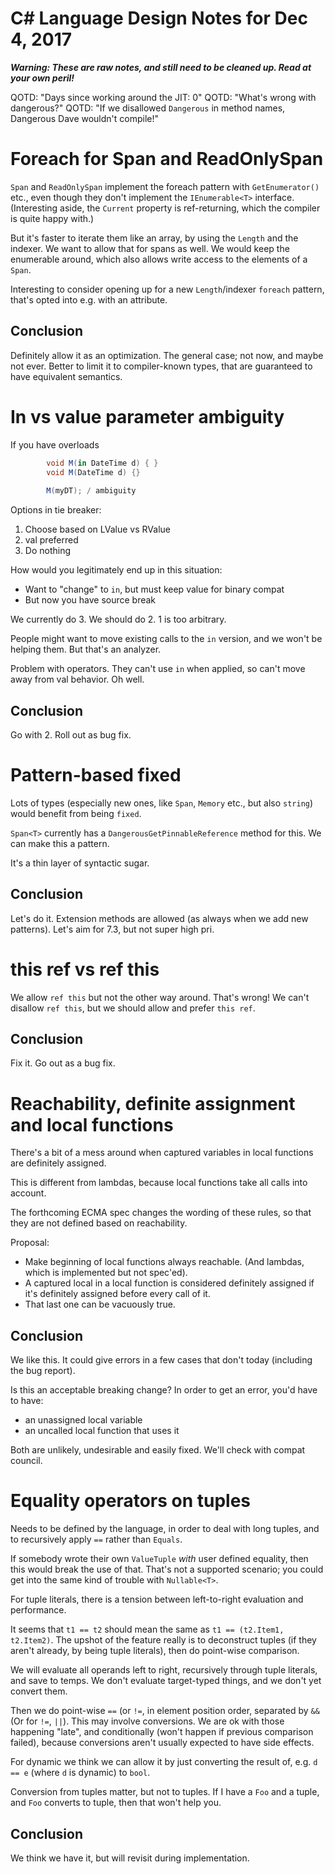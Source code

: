 ﻿# C# Language Design Notes for Dec 4, 2017

***Warning: These are raw notes, and still need to be cleaned up. Read at your own peril!***

QOTD: "Days since working around the JIT: 0"
QOTD: "What's wrong with dangerous?"
QOTD: "If we disallowed `Dangerous` in method names, Dangerous Dave wouldn't compile!"

# Foreach for Span and ReadOnlySpan

`Span` and `ReadOnlySpan` implement the foreach pattern with `GetEnumerator()` etc., even though they don't implement the `IEnumerable<T>` interface. (Interesting aside, the `Current` property is ref-returning, which the compiler is quite happy with.)

But it's faster to iterate them like an array, by using the `Length` and the indexer. We want to allow that for spans as well. We would keep the enumerable around, which also allows write access to the elements of a `Span`.

Interesting to consider opening up for a new `Length`/indexer `foreach` pattern, that's opted into e.g. with an attribute.

## Conclusion
Definitely allow it as an optimization. The general case; not now, and maybe not ever. Better to limit it to compiler-known types, that are guaranteed to have equivalent semantics.


# In vs value parameter ambiguity

If you have overloads

``` c#
        void M(in DateTime d) { }
        void M(DateTime d) {}
        
        M(myDT); / ambiguity
```

Options in tie breaker:

1. Choose based on LValue vs RValue
2. val preferred
3. Do nothing

How would you legitimately end up in this situation:

- Want to "change" to `in`, but must keep value for binary compat
- But now you have source break


We currently do 3. We should do 2. 1 is too arbitrary.

People might want to move existing calls to the `in` version, and we won't be helping them. But that's an analyzer.

Problem with operators. They can't use `in` when applied, so can't move away from val behavior. Oh well.

## Conclusion

Go with 2. Roll out as bug fix.


# Pattern-based fixed

Lots of types (especially new ones, like `Span`, `Memory` etc., but also `string`) would benefit from being `fixed`.

`Span<T>` currently has a `DangerousGetPinnableReference` method for this. We can make this a pattern.

It's a thin layer of syntactic sugar.

## Conclusion

Let's do it. Extension methods are allowed (as always when we add new patterns). Let's aim for 7.3, but not super high pri.


# this ref vs ref this

We allow `ref this` but not the other way around. That's wrong! We can't disallow `ref this`, but we should allow and prefer `this ref`.

## Conclusion

Fix it. Go out as a bug fix.


# Reachability, definite assignment and local functions

There's a bit of a mess around when captured variables in local functions are definitely assigned.

This is different from lambdas, because local functions take all calls into account.

The forthcoming ECMA spec changes the wording of these rules, so that they are not defined based on reachability.

Proposal: 
- Make beginning of local functions always reachable. (And lambdas, which is implemented but not spec'ed).
- A captured local in a local function is considered definitely assigned if it's definitely assigned before every call of it.
- That last one can be vacuously true.

## Conclusion

We like this. It could give errors in a few cases that don't today (including the bug report). 

Is this an acceptable breaking change? In order to get an error, you'd have to have:
- an unassigned local variable
- an uncalled local function that uses it

Both are unlikely, undesirable and easily fixed. We'll check with compat council.


# Equality operators on tuples

Needs to be defined by the language, in order to deal with long tuples, and to recursively apply `==` rather than `Equals`.

If somebody wrote their own `ValueTuple` *with* user defined equality, then this would break the use of that. That's not a supported scenario; you could get into the same kind of trouble with `Nullable<T>`.

For tuple literals, there is a tension between left-to-right evaluation and performance.

It seems that `t1 == t2` should mean the same as `t1 == (t2.Item1, t2.Item2)`. The upshot of the feature really is to deconstruct tuples (if they aren't already, by being tuple literals), then do point-wise comparison.

We will evaluate all operands left to right, recursively through tuple literals, and save to temps. We don't evaluate target-typed things, and we don't yet convert them.

Then we do point-wise `==` (or `!=`, in element position order, separated by `&&` (Or for `!=`, `||`). This may involve conversions. We are ok with those happening "late", and conditionally (won't happen if previous comparison failed), because conversions aren't usually expected to have side effects.

For dynamic we think we can allow it by just converting the result of, e.g. `d == e` (where `d` is dynamic) to `bool`.

Conversion from tuples matter, but not to tuples. If I have a `Foo` and a tuple, and `Foo` converts to tuple, then that won't help you.

## Conclusion

We think we have it, but will revisit during implementation.









